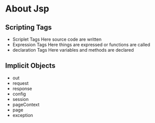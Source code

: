 # About Jsp

## Scripting Tags
  
  - Scriplet Tags
  Here source code are written
  - Expression Tags
  Here things are expressed or functions are called
  - declaration Tags
  Here variables and methods are declared
 
## Implicit Objects

 - out
 - request
 - response
 - config
 - session
 - pageContext
 - page
 - exception

